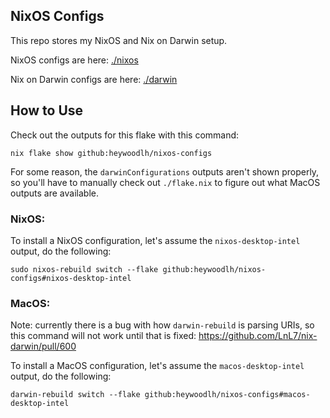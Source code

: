 ## NixOS Configs

This repo stores my NixOS and Nix on Darwin setup.

NixOS configs are here: [./nixos](./nixos)

Nix on Darwin configs are here: [./darwin](./darwin)

## How to Use

Check out the outputs for this flake with this command:

```
nix flake show github:heywoodlh/nixos-configs
```

For some reason, the `darwinConfigurations` outputs aren't shown properly, so you'll have to manually check out `./flake.nix` to figure out what MacOS outputs are available.

### NixOS:

To install a NixOS configuration, let's assume the `nixos-desktop-intel` output, do the following:

```
sudo nixos-rebuild switch --flake github:heywoodlh/nixos-configs#nixos-desktop-intel
```

### MacOS:

Note: currently there is a bug with how `darwin-rebuild` is parsing URIs, so this command will not work until that is fixed: https://github.com/LnL7/nix-darwin/pull/600

To install a MacOS configuration, let's assume the `macos-desktop-intel` output, do the following:

```
darwin-rebuild switch --flake github:heywoodlh/nixos-configs#macos-desktop-intel
```

